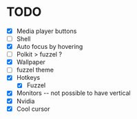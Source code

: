 # TODO
- [x] Media player buttons
- [ ] Shell
- [x] Auto focus by hovering
- [ ] Polkit > fuzzel ?
- [x] Wallpaper
- [ ] fuzzel theme
- [x] Hotkeys
  - [x] Fuzzel
- [x] Monitors -- not possible to have vertical
- [x] Nvidia
- [x] Cool cursor
